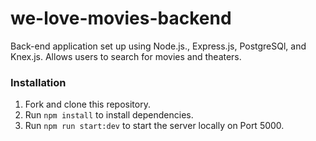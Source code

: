 # we-love-movies-backend

Back-end application set up using Node.js., Express.js, PostgreSQl, and Knex.js.
Allows users to search for movies and theaters.

### Installation

1. Fork and clone this repository.
2. Run `npm install` to install dependencies.
3. Run `npm run start:dev` to start the server locally on Port 5000.
